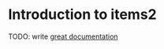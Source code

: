 # Introduction to items2

TODO: write [great documentation](http://jacobian.org/writing/what-to-write/)
